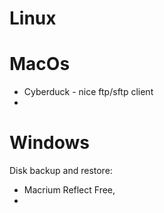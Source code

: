 
# Linux

# MacOs
- Cyberduck - nice ftp/sftp client
- 
# Windows
Disk backup and restore:
- Macrium Reflect Free,
- 
